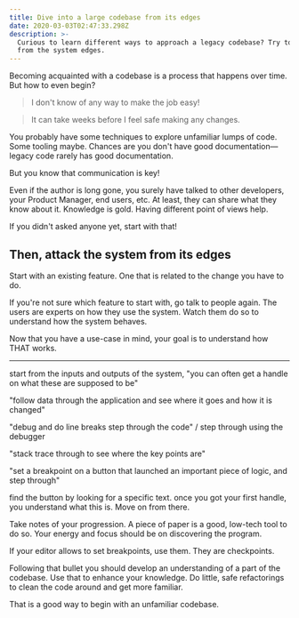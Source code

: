 ```yaml
---
title: Dive into a large codebase from its edges
date: 2020-03-03T02:47:33.298Z
description: >-
  Curious to learn different ways to approach a legacy codebase? Try to start
  from the system edges.
---
```

Becoming acquainted with a codebase is a process that happens over time. But how to even begin?

> I don't know of any way to make the job easy!

> It can take weeks before I feel safe making any changes.

You probably have some techniques to explore unfamiliar lumps of code. Some tooling maybe. Chances are you don't have good documentation—legacy code rarely has good documentation. 

But you know that communication is key!

Even if the author is long gone, you surely have talked to other developers, your Product Manager, end users, etc. At least, they can share what they know about it. Knowledge is gold. Having different point of views help. 

If you didn't asked anyone yet, start with that!

## Then, attack the system from its edges

Start with an existing feature. One that is related to the change you have to do.

If you're not sure which feature to start with, go talk to people again. The users are experts on how they use the system. Watch them do so to understand how the system behaves. 

Now that you have a use-case in mind, your goal is to understand how THAT works.

---

start from the inputs and outputs of the system, "you can often get a handle on what these are supposed to be"

"follow data through the application and see where it goes and how it is changed"

"debug and do line breaks step through the code" / step through using the debugger

"stack trace through to see where the key points are"

"set a breakpoint on a button that launched an important piece of logic, and step through"

find the button by looking for a specific text. once you got your first handle, you understand what this is. Move on from there.

Take notes of your progression. A piece of paper is a good, low-tech tool to do so. Your energy and focus should be on discovering the program.

If your editor allows to set breakpoints, use them. They are checkpoints.

Following that bullet you should develop an understanding of a part of the codebase. Use that to enhance your knowledge. Do little, safe refactorings to clean the code around and get more familiar.

That is a good way to begin with an unfamiliar codebase.
